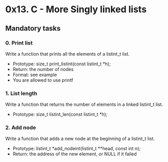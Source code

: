 # 0x13. C - More Singly linked lists

## Mandatory tasks

### 0. Print list

Write a function that prints all the elements of a listint_t list.

* Prototype: size_t print_listint(const listint_t *h);
* Return: the number of nodes
* Format: see example
* You are allowed to use printf

### 1. List length

Write a function that returns the number of elements in a linked listint_t list.
* Prototype: size_t listint_len(const listint_t *h);

### 2. Add node

Write a function that adds a new node at the beginning of a listint_t list.

* Prototype: listint_t *add_nodeint(listint_t **head, const int n);
* Return: the address of the new element, or NULL if it failed